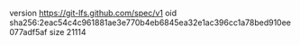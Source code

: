 version https://git-lfs.github.com/spec/v1
oid sha256:2eac54c4c961881ae3e770b4eb6845ea32e1ac396cc1a78bed910ee077adf5af
size 21114
